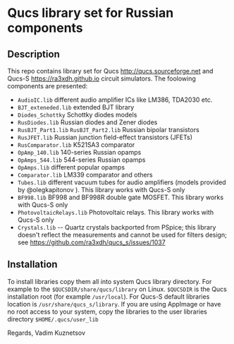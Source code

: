 # Qucs library set for Russian components

## Description

This repo contains library set for Qucs http://qucs.sourceforge.net and Qucs-S https://ra3xdh.github.io circuit simulators. The foolowing components are presented:

 - `AudioIC.lib` different audio amplifier ICs like LM386, TDA2030 etc.
 - `BJT_exteneded.lib` extended BJT library
 - `Diodes_Schottky` Schottky diodes models
 - `RusDiodes.lib` Russian diodes and Zener diodes
 - `RusBJT_Part1.lib` `RusBJT_Part2.lib` Russian bipolar transistors
 - `RusJFET.lib` Russian junction field-effect transistors (JFETs)
 - `RusComparator.lib` K521SA3 comparator
 - `OpAmp_140.lib` 140-series Russian opamps
 - `OpAmps_544.lib` 544-series Russian opamps
 - `OpAmps.lib` different popular opamps
 - `Comparator.lib` LM339 comparator and others
 - `Tubes.lib` different vacuum tubes for audio amplifiers (models provided by @olegkapitonov ). This library works with Qucs-S only
 - `BF998.lib` BF998 and BF998R double gate MOSFET. This library works with Qucs-S only
 - `PhotovoltaicRelays.lib` Photovoltaic relays. This library works with Qucs-S only
 - `Crystals.lib` -- Quartz crystals backported from PSpice; this library doesn't reflect the measurements and cannot be used for filters design; see https://github.com/ra3xdh/qucs_s/issues/1037

## Installation

To install libraries copy them all into system Qucs library directory. For example to the `$QUCSDIR/share/qucs/library` on Linux. `$QUCSDIR` is the Qucs installation root (for example `/usr/local`). For Qucs-S default libraries location is `/usr/share/qucs_s/library`. If you are using AppImage or have no root access to your system, copy the libraries to the user libraries directory `$HOME/.qucs/user_lib`

Regards, 
Vadim Kuznetsov

